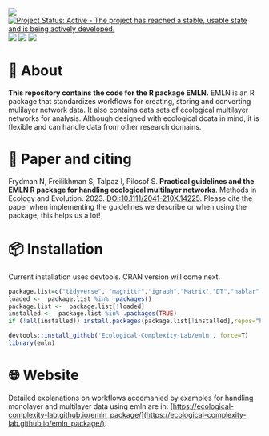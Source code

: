 ![](https://img.shields.io/badge/R--CMD--CHK-Passed-green.svg)  [![Project Status: Active - The project has reached a stable, usable state and is being actively developed.](https://www.repostatus.org/badges/latest/active.svg)](https://www.repostatus.org/#active) ![](https://img.shields.io/badge/devtools%20installation-v1.0-yellow.svg)  [![](https://img.shields.io/badge/lifecycle-stable-brightgreen.svg)](https://lifecycle.r-lib.org/articles/stages.html#stable) [![](https://img.shields.io/badge/doi-10.1111/2041--210X.14225-orange.svg)](https://doi.org/10.1111/2041-210X.14225)

# :wave: About
**This repository contains the code for the R package EMLN.** EMLN is an R package that standardizes workflows for creating, storing and converting mulilayer network data. It also contains data sets of ecological multilayer networks for analysis. Although designed with ecological dcata in mind, it is flexible and can handle data from other research domains.

# :page_facing_up: Paper and citing
Frydman N, Freilikhman S, Talpaz I, Pilosof S. **Practical guidelines and the EMLN R package for handling ecological multilayer networks**. Methods in Ecology and Evolution. 2023. [DOI:10.1111/2041-210X.14225](https://besjournals.onlinelibrary.wiley.com/doi/10.1111/2041-210X.14225). Please cite the paper when implementing the guidelines we describe or when using the package, this helps us a lot!

# :package: Installation
Current installation uses devtools. CRAN version will come next.

```R
package.list=c("tidyverse", "magrittr","igraph","Matrix","DT","hablar","devtools")
loaded <-  package.list %in% .packages()
package.list <-  package.list[!loaded]
installed <-  package.list %in% .packages(TRUE)
if (!all(installed)) install.packages(package.list[!installed],repos="http://cran.rstudio.com/")

devtools::install_github('Ecological-Complexity-Lab/emln', force=T)
library(emln)
```


# :globe_with_meridians: Website
Detailed explanations on workflows accomanied by examples for handling monolayer and multilayer data using emln are in: [https://ecological-complexity-lab.github.io/emln_package/](https://ecological-complexity-lab.github.io/emln_package/).
